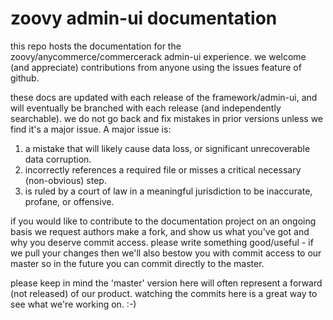zoovy admin-ui documentation
============================

this repo hosts the documentation for the zoovy/anycommerce/commercerack admin-ui experience.
we welcome (and appreciate) contributions from anyone using the issues feature of github.

these docs are updated with each release of the framework/admin-ui, and will eventually be branched 
with each release (and independently searchable).
we do not go back and fix mistakes in prior versions unless we find it's a major issue.
A major issue is:

1. a mistake that will likely cause data loss, or significant unrecoverable data corruption.
2. incorrectly references a required file or misses a critical necessary (non-obvious) step.
3. is ruled by a court of law in a meaningful jurisdiction to be inaccurate, profane, or offensive.

if you would like to contribute to the documentation project on an ongoing basis we request authors
make a fork, and show us what you've got and why you deserve commit access.
please write something good/useful - if we pull your changes then we'll also 
bestow you with commit access to our master so in the future you can commit directly to the master.

please keep in mind the 'master' version here will often represent a forward (not released) of our
product.  watching the commits here is a great way to see what we're working on. :-)


